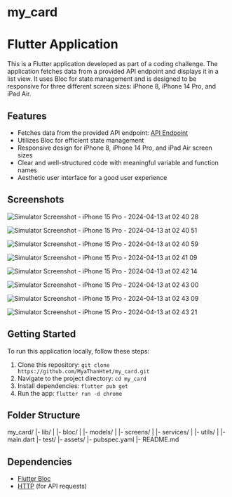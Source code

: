 # my_card
# Flutter  Application

This is a Flutter  application developed as part of a coding challenge. The application fetches data from a provided API endpoint and displays it in a list view. It uses Bloc for state management and is designed to be responsive for three different screen sizes: iPhone 8, iPhone 14 Pro, and iPad Air.

## Features

- Fetches data from the provided API endpoint: [API Endpoint](https://jsonplaceholder.typicode.com/posts)
- Utilizes Bloc for efficient state management
- Responsive design for iPhone 8, iPhone 14 Pro, and iPad Air screen sizes
- Clear and well-structured code with meaningful variable and function names
- Aesthetic user interface for a good user experience

## Screenshots

![Simulator Screenshot - iPhone 15 Pro - 2024-04-13 at 02 40 28](https://github.com/MyaThanHtet/my_card/assets/50415966/5807a876-8d5d-4094-918a-a80f9522a195)

![Simulator Screenshot - iPhone 15 Pro - 2024-04-13 at 02 40 51](https://github.com/MyaThanHtet/my_card/assets/50415966/9dbd9d1f-a08c-4806-a81d-65ee41fd73cc)

![Simulator Screenshot - iPhone 15 Pro - 2024-04-13 at 02 40 59](https://github.com/MyaThanHtet/my_card/assets/50415966/74c72979-fea7-4623-a6c0-aaa03dff3de8)

![Simulator Screenshot - iPhone 15 Pro - 2024-04-13 at 02 41 09](https://github.com/MyaThanHtet/my_card/assets/50415966/4ace609c-8eaa-4182-aefe-dd78aa0e7747)

![Simulator Screenshot - iPhone 15 Pro - 2024-04-13 at 02 42 14](https://github.com/MyaThanHtet/my_card/assets/50415966/847f8ae3-f47d-40e8-8b0e-a53f09c25040)

![Simulator Screenshot - iPhone 15 Pro - 2024-04-13 at 02 43 00](https://github.com/MyaThanHtet/my_card/assets/50415966/7c70c6e0-6096-4568-aff7-fc5b852438b9)

![Simulator Screenshot - iPhone 15 Pro - 2024-04-13 at 02 43 09](https://github.com/MyaThanHtet/my_card/assets/50415966/568a8489-7f47-4518-97ab-3c8941b168b1)

![Simulator Screenshot - iPhone 15 Pro - 2024-04-13 at 02 43 21](https://github.com/MyaThanHtet/my_card/assets/50415966/5ca4e5e7-f38c-447a-be57-9572c08a368c)


## Getting Started

To run this application locally, follow these steps:

1. Clone this repository: `git clone https://github.com/MyaThanHtet/my_card.git`
2. Navigate to the project directory: `cd my_card`
3. Install dependencies: `flutter pub get`
4. Run the app: `flutter run -d chrome`

## Folder Structure
my_card/
|- lib/
| |- bloc/
| |- models/
| |- screens/
| |- services/
| |- utils/
| |- main.dart
|- test/
|- assets/
|- pubspec.yaml
|- README.md



## Dependencies

- [Flutter Bloc](https://bloclibrary.dev/)
- [HTTP](https://pub.dev/packages/http) (for API requests)
